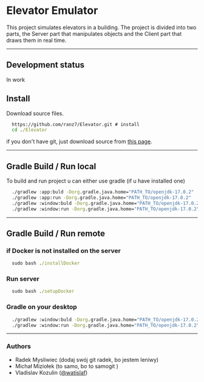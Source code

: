 # Elevator Emulator

This project simulates elevators in a building. The project is divided into two parts, the Server part that manipulates
objects and the Client part that draws them in real time.
___

## Development status

In work

## Install

Download source files.

```bat
  https://github.com/ranz7/Elevator.git # install
  cd ./Elevator
```

if you don't have git, just download source
from [this page](https://github.com/watislaf/chessbot/releases/tag/V1.0.1600Elo).
____

## Gradle Build / Run local
To build and run project u can either use gradle (if u have installed one)

```bat
  ./gradlew :app:buld -Dorg.gradle.java.home="PATH_TO/openjdk-17.0.2"
  ./gradlew :app:run -Dorg.gradle.java.home="PATH_TO/openjdk-17.0.2"
  ./gradlew :window:buld -Dorg.gradle.java.home="PATH_TO/openjdk-17.0.2"
  ./gradlew :window:run -Dorg.gradle.java.home="PATH_TO/openjdk-17.0.2"
 ```

____

## Gradle Build / Run remote

### if Docker is not installed on the server

```bat
  sudo bash ./installDocker  
```

### Run server

```bat
  sudo bash ./setupDocker  
```

### Gradle on your desktop

```bat
  ./gradlew :window:buld -Dorg.gradle.java.home="PATH_TO/openjdk-17.0.2"
  ./gradlew :window:run -Dorg.gradle.java.home="PATH_TO/openjdk-17.0.2" --args="IP_OF_YOUR_SERVER"
 ```

_____

### Authors

* Radek Mysliwiec (dodaj swój git radek, bo jestem leniwy)
* Michał Miziołek (to samo, bo to samogit )
* Vladislav Kozulin ([@watislaf](https://github.com/watislaf))
